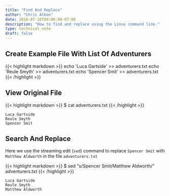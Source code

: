 ```yaml
---
title: "Find And Replace"
author: "Chris Albon"
date: 2018-07-16T00:00:00-07:00
description: "How to find and replace using the Linux command line."
type: technical_note
draft: false
---
```


## Create Example File With List Of Adventurers

{{< highlight markdown >}}
echo 'Luca Gartside' >> adventurers.txt
echo 'Reule Smyth' >> adventurers.txt
echo 'Spencer Smit' >> adventurers.txt
{{< /highlight >}}

## View Original File

{{< highlight markdown >}}
$ cat adventurers.txt
{{< /highlight >}}
```
Luca Gartside
Reule Smyth
Spencer Smit
```

## Search And Replace

Here we use the streaming edit (`sed`) command to replace `Spencer Smit` with `Matthew Aldworth` in the file `adventurers.txt`

{{< highlight markdown >}}
$ sed "s/Spencer Smit/Matthew Aldworth/" adventurers.txt
{{< /highlight >}}
```
Luca Gartside
Reule Smyth
Matthew Aldworth
```